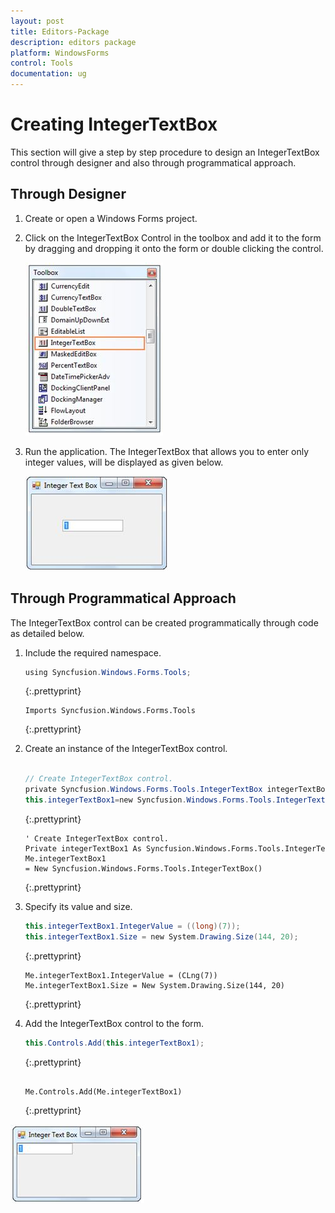 ```yaml
---
layout: post
title: Editors-Package
description: editors package
platform: WindowsForms
control: Tools
documentation: ug
---
```



# Creating IntegerTextBox


This section will give a step by step procedure to design an IntegerTextBox control through designer and also through programmatical approach.

## Through Designer

1. Create or open a Windows Forms project.
2. Click on the IntegerTextBox Control in the toolbox and add it to the form by dragging and dropping it onto the form or double clicking the control.
   
   ![](Overview_images/Overview_img439.png) 



3. Run the application. The IntegerTextBox that allows you to enter only integer values, will be displayed as given below.

   ![](Overview_images/Overview_img440.png) 
   
   

## Through Programmatical Approach

The IntegerTextBox control can be created programmatically through code as detailed below.

1. Include the required namespace.
   
   ~~~ cs
   using Syncfusion.Windows.Forms.Tools;
   ~~~
   {:.prettyprint}
   
   ~~~vbnet
   Imports Syncfusion.Windows.Forms.Tools
   ~~~
   {:.prettyprint}



2. Create an instance of the IntegerTextBox control.
   
   ~~~ cs
   
   // Create IntegerTextBox control.
   private Syncfusion.Windows.Forms.Tools.IntegerTextBox integerTextBox1;
   this.integerTextBox1=new Syncfusion.Windows.Forms.Tools.IntegerTextBox();
   
   ~~~
   {:.prettyprint}
   
   ~~~vbnet
   ' Create IntegerTextBox control.
   Private integerTextBox1 As Syncfusion.Windows.Forms.Tools.IntegerTextBox
   Me.integerTextBox1 = New Syncfusion.Windows.Forms.Tools.IntegerTextBox()
   ~~~
   {:.prettyprint}



3. Specify its value and size.
   
   ~~~ cs
   this.integerTextBox1.IntegerValue = ((long)(7));
   this.integerTextBox1.Size = new System.Drawing.Size(144, 20);
   ~~~
   {:.prettyprint}
   
   
   ~~~vbnet
   Me.integerTextBox1.IntegerValue = (CLng(7))
   Me.integerTextBox1.Size = New System.Drawing.Size(144, 20)
   ~~~
   {:.prettyprint}



4. Add the IntegerTextBox control to the form.
   
   ~~~ cs
   this.Controls.Add(this.integerTextBox1);
   ~~~
   {:.prettyprint}
   
   ~~~vbnet
   
   Me.Controls.Add(Me.integerTextBox1)
   ~~~
   {:.prettyprint}



![](Overview_images/Overview_img441.png) 
